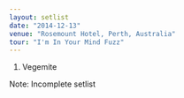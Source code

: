 ```yaml
---
layout: setlist
date: "2014-12-13"
venue: "Rosemount Hotel, Perth, Australia"
tour: "I'm In Your Mind Fuzz"
---
```



 1. Vegemite


Note: Incomplete setlist
